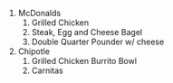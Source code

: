 1. McDonalds
   1. Grilled Chicken
   2. Steak, Egg and Cheese Bagel
   3. Double Quarter Pounder w/ cheese
2. Chipotle
   1. Grilled Chicken Burrito Bowl
   2. Carnitas
